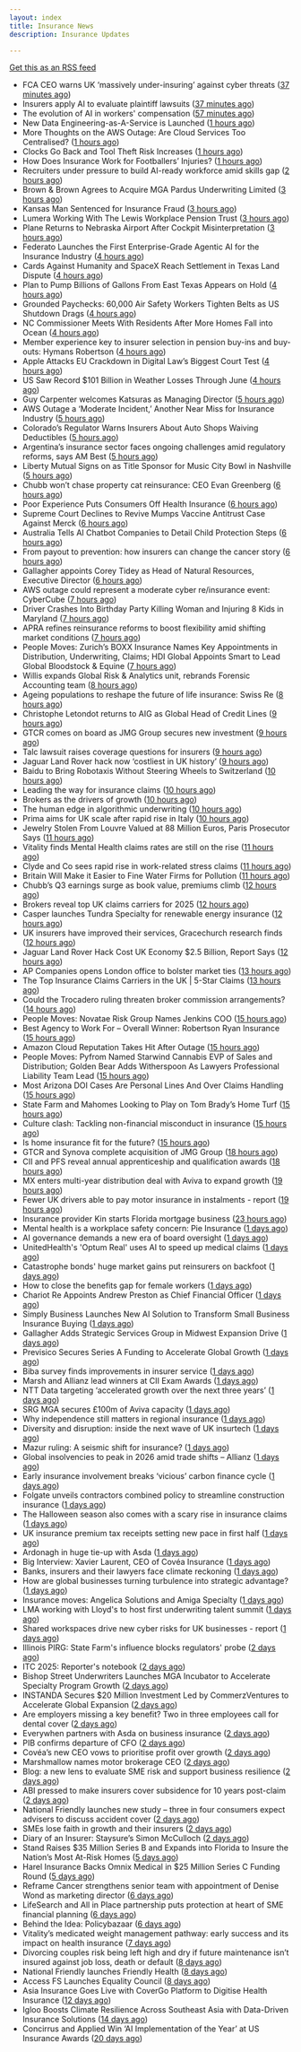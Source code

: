 ```yaml
---
layout: index
title: Insurance News
description: Insurance Updates

---
```


[Get this as an RSS feed](/insurance.rss)

<!-- news_marker starts -->
- FCA CEO warns UK ‘massively under-insuring’ against cyber threats ([37 minutes ago](https://www.postonline.co.uk/regulation/7959264/fca-ceo-warns-uk-%E2%80%98massively-under-insuring%E2%80%99-against-cyber-threats))
- Insurers apply AI to evaluate plaintiff lawsuits ([37 minutes ago](https://www.dig-in.com/news/insurers-apply-ai-to-evaluate-plaintiff-lawsuits))
- The evolution of AI in workers' compensation ([57 minutes ago](https://www.dig-in.com/opinion/the-evolution-of-ai-in-workers-compensation))
- New Data Engineering-as-A-Service is Launched ([1 hours ago](https://insurance-edge.net/2025/10/22/new-data-engineering-as-a-service-is-launched/))
- More Thoughts on the AWS Outage: Are Cloud Services Too Centralised? ([1 hours ago](https://insurance-edge.net/2025/10/22/more-thoughts-on-the-aws-outage-are-cloud-services-too-centralised/))
- Clocks Go Back and Tool Theft Risk Increases ([1 hours ago](https://insurance-edge.net/2025/10/22/clocks-go-back-and-tool-theft-risk-increases/))
- How Does Insurance Work for Footballers’ Injuries? ([1 hours ago](https://insurance-edge.net/2025/10/22/how-does-insurance-work-for-footballers-injuries/))
- Recruiters under pressure to build AI-ready workforce amid skills gap ([2 hours ago](https://www.insurancebusinessmag.com/uk/business-strategy/recruiters-under-pressure-to-build-aiready-workforce-amid-skills-gap-553936.aspx))
- Brown & Brown Agrees to Acquire MGA Pardus Underwriting Limited ([3 hours ago](https://www.insurtechinsights.com/brown-brown-agrees-to-acquire-mga-pardus-underwriting-limited/))
- Kansas Man Sentenced for Insurance Fraud ([3 hours ago](https://www.insurancejournal.com/news/midwest/2025/10/22/844774.htm))
- Lumera Working With The Lewis Workplace Pension Trust ([3 hours ago](https://insurance-edge.net/2025/10/22/lumera-working-with-the-lewis-workplace-pension-trust/))
- Plane Returns to Nebraska Airport After Cockpit Misinterpretation ([3 hours ago](https://www.insurancejournal.com/news/midwest/2025/10/22/844770.htm))
- Federato Launches the First Enterprise-Grade Agentic AI for the Insurance Industry ([4 hours ago](https://www.insurtechinsights.com/federato-launches-the-first-enterprise-grade-agentic-ai-for-the-insurance-industry/))
- Cards Against Humanity and SpaceX Reach Settlement in Texas Land Dispute ([4 hours ago](https://www.insurancejournal.com/news/southcentral/2025/10/22/844767.htm))
- Plan to Pump Billions of Gallons From East Texas Appears on Hold ([4 hours ago](https://www.insurancejournal.com/news/southcentral/2025/10/22/844763.htm))
- Grounded Paychecks: 60,000 Air Safety Workers Tighten Belts as US Shutdown Drags ([4 hours ago](https://www.insurancejournal.com/news/national/2025/10/22/844760.htm))
- NC Commissioner Meets With Residents After More Homes Fall into Ocean ([4 hours ago](https://www.insurancejournal.com/news/southeast/2025/10/22/844757.htm))
- Member experience key to insurer selection in pension buy-ins and buy-outs: Hymans Robertson ([4 hours ago](https://www.reinsurancene.ws/member-experience-key-to-insurer-selection-in-pension-buy-ins-and-buy-outs-hymans-robertson/))
- Apple Attacks EU Crackdown in Digital Law’s Biggest Court Test ([4 hours ago](https://www.insurancejournal.com/news/international/2025/10/22/844749.htm))
- US Saw Record $101 Billion in Weather Losses Through June ([4 hours ago](https://www.insurancejournal.com/news/national/2025/10/22/844752.htm))
- Guy Carpenter welcomes Katsuras as Managing Director ([5 hours ago](https://www.reinsurancene.ws/guy-carpenter-welcomes-katsuras-as-managing-director/))
- AWS Outage a ‘Moderate Incident,’ Another Near Miss for Insurance Industry ([5 hours ago](https://www.insurancejournal.com/news/national/2025/10/22/844725.htm))
- Colorado’s Regulator Warns Insurers About Auto Shops Waiving Deductibles ([5 hours ago](https://www.insurancejournal.com/news/west/2025/10/22/844741.htm))
- Argentina’s insurance sector faces ongoing challenges amid regulatory reforms, says AM Best ([5 hours ago](https://www.reinsurancene.ws/argentinas-insurance-sector-faces-ongoing-challenges-amid-regulatory-reforms-says-am-best/))
- Liberty Mutual Signs on as Title Sponsor for Music City Bowl in Nashville ([5 hours ago](https://www.insurancejournal.com/news/southeast/2025/10/22/844732.htm))
- Chubb won’t chase property cat reinsurance: CEO Evan Greenberg ([6 hours ago](https://www.reinsurancene.ws/chubb-wont-chase-property-cat-reinsurance-ceo-evan-greenberg/))
- Poor Experience Puts Consumers Off Health Insurance ([6 hours ago](https://insurance-edge.net/2025/10/22/poor-experience-puts-consumers-off-health-insurance/))
- Supreme Court Declines to Revive Mumps Vaccine Antitrust Case Against Merck ([6 hours ago](https://www.insurancejournal.com/news/east/2025/10/22/844729.htm))
- Australia Tells AI Chatbot Companies to Detail Child Protection Steps ([6 hours ago](https://www.insurancejournal.com/news/international/2025/10/22/844727.htm))
- From payout to prevention: how insurers can change the cancer story ([6 hours ago](https://ifamagazine.com/from-payout-to-prevention-how-insurers-can-change-the-cancer-story/))
- Gallagher appoints Corey Tidey as Head of Natural Resources, Executive Director ([6 hours ago](https://www.reinsurancene.ws/gallagher-appoints-corey-tidey-as-head-of-natural-resources-executive-director/))
- AWS outage could represent a moderate cyber re/insurance event: CyberCube ([7 hours ago](https://www.reinsurancene.ws/aws-outage-could-represent-a-moderate-cyber-re-insurance-event-cybercube/))
- Driver Crashes Into Birthday Party Killing Woman and Injuring 8 Kids in Maryland ([7 hours ago](https://www.insurancejournal.com/news/east/2025/10/22/844721.htm))
- APRA refines reinsurance reforms to boost flexibility amid shifting market conditions ([7 hours ago](https://www.reinsurancene.ws/apra-refines-reinsurance-reforms-to-boost-flexibility-amid-shifting-market-conditions/))
- People Moves: Zurich’s BOXX Insurance Names Key Appointments in Distribution, Underwriting, Claims; HDI Global Appoints Smart to Lead Global Bloodstock & Equine ([7 hours ago](https://www.insurancejournal.com/news/international/2025/10/22/844713.htm))
- Willis expands Global Risk & Analytics unit, rebrands Forensic Accounting team ([8 hours ago](https://www.reinsurancene.ws/willis-expands-global-risk-analytics-unit-rebrands-forensic-accounting-team/))
- Ageing populations to reshape the future of life insurance: Swiss Re ([8 hours ago](https://www.reinsurancene.ws/ageing-populations-to-reshape-the-future-of-life-insurance-swiss-re/))
- Christophe Letondot returns to AIG as Global Head of Credit Lines ([9 hours ago](https://www.reinsurancene.ws/christophe-letondot-returns-to-aig-as-global-head-of-credit-lines/))
- GTCR comes on board as JMG Group secures new investment ([9 hours ago](https://www.postonline.co.uk/broker/7959250/gtcr-comes-on-board-as-jmg-group-secures-new-investment))
- Talc lawsuit raises coverage questions for insurers ([9 hours ago](https://www.postonline.co.uk/commercial/7959251/talc-lawsuit-raises-coverage-questions-for-insurers))
- Jaguar Land Rover hack now ‘costliest in UK history’ ([9 hours ago](https://www.postonline.co.uk/news/7959253/jaguar-land-rover-hack-now-%E2%80%98costliest-in-uk-history%E2%80%99))
- Baidu to Bring Robotaxis Without Steering Wheels to Switzerland ([10 hours ago](https://www.insurancejournal.com/news/international/2025/10/22/844709.htm))
- Leading the way for insurance claims ([10 hours ago](https://www.insurancebusinessmag.com/uk/tv/leading-the-way-for-insurance-claims-553875.aspx))
- Brokers as the drivers of growth ([10 hours ago](https://www.insurancebusinessmag.com/uk/news/columns/brokers-as-the-drivers-of-growth-553874.aspx))
- The human edge in algorithmic underwriting ([10 hours ago](https://www.insurancebusinessmag.com/uk/news/technology/the-human-edge-in-algorithmic-underwriting-553873.aspx))
- Prima aims for UK scale after rapid rise in Italy ([10 hours ago](https://www.postonline.co.uk/news/7959238/prima-aims-for-uk-scale-after-rapid-rise-in-italy))
- Jewelry Stolen From Louvre Valued at 88 Million Euros, Paris Prosecutor Says ([11 hours ago](https://www.insurancejournal.com/news/international/2025/10/22/844689.htm))
- Vitality finds Mental Health claims rates are still on the rise ([11 hours ago](https://ifamagazine.com/vitality-finds-mental-health-claims-rates-are-still-on-the-rise/))
- Clyde and Co sees rapid rise in work-related stress claims ([11 hours ago](https://www.postonline.co.uk/commercial/7959240/clyde-and-co-sees-rapid-rise-in-work-related-stress-claims))
- Britain Will Make it Easier to Fine Water Firms for Pollution ([11 hours ago](https://www.insurancejournal.com/news/international/2025/10/22/844694.htm))
- Chubb’s Q3 earnings surge as book value, premiums climb ([12 hours ago](https://www.insurancebusinessmag.com/uk/news/breaking-news/chubbs-q3-earnings-surge-as-book-value-premiums-climb-553846.aspx))
- Brokers reveal top UK claims carriers for 2025 ([12 hours ago](https://www.insurancebusinessmag.com/uk/news/claims/brokers-reveal-top-uk-claims-carriers-for-2025-553843.aspx))
- Casper launches Tundra Specialty for renewable energy insurance ([12 hours ago](https://www.insurancebusinessmag.com/uk/news/breaking-news/casper-launches-tundra-specialty-for-renewable-energy-insurance-553838.aspx))
- UK insurers have improved their services, Gracechurch research finds ([12 hours ago](https://www.insurancebusinessmag.com/uk/news/breaking-news/uk-insurers-have-improved-their-services-gracechurch-research-finds-553835.aspx))
- Jaguar Land Rover Hack Cost UK Economy $2.5 Billion, Report Says ([12 hours ago](https://www.insurancejournal.com/news/international/2025/10/22/844686.htm))
- AP Companies opens London office to bolster market ties ([13 hours ago](https://www.insurancebusinessmag.com/uk/news/breaking-news/ap-companies-opens-london-office-to-bolster-market-ties-553834.aspx))
- The Top Insurance Claims Carriers in the UK | 5-Star Claims ([13 hours ago](https://www.insurancebusinessmag.com/uk/best-insurance/the-top-insurance-claims-carriers-in-the-uk--5star-claims-552040.aspx))
- Could the Trocadero ruling threaten broker commission arrangements? ([14 hours ago](https://www.postonline.co.uk/broker/7958897/could-the-trocadero-ruling-threaten-broker-commission-arrangements))
- People Moves: Novatae Risk Group Names Jenkins COO ([15 hours ago](https://www.insurancejournal.com/news/national/2025/10/22/844475.htm))
- Best Agency to Work For – Overall Winner: Robertson Ryan Insurance ([15 hours ago](https://www.insurancejournal.com/news/national/2025/10/22/844655.htm))
- Amazon Cloud Reputation Takes Hit After Outage ([15 hours ago](https://www.insurancejournal.com/news/national/2025/10/22/844621.htm))
- People Moves: Pyfrom Named Starwind Cannabis EVP of Sales and Distribution; Golden Bear Adds Witherspoon As Lawyers Professional Liability Team Lead ([15 hours ago](https://www.insurancejournal.com/news/west/2025/10/22/844633.htm))
- Most Arizona DOI Cases Are Personal Lines And Over Claims Handling ([15 hours ago](https://www.insurancejournal.com/news/west/2025/10/22/844661.htm))
- State Farm and Mahomes Looking to Play on Tom Brady’s Home Turf ([15 hours ago](https://www.insurancejournal.com/news/east/2025/10/22/844675.htm))
- Culture clash: Tackling non-financial misconduct in insurance ([15 hours ago](https://www.postonline.co.uk/regulation/7958979/culture-clash-tackling-non-financial-misconduct-in-insurance))
- Is home insurance fit for the future? ([15 hours ago](https://www.postonline.co.uk/personal/7959041/is-home-insurance-fit-for-the-future))
- GTCR and Synova complete acquisition of JMG Group ([18 hours ago](https://www.insurancebusinessmag.com/uk/news/mergers-acquisitions/gtcr-and-synova-complete-acquisition-of-jmg-group-553807.aspx))
- CII and PFS reveal annual apprenticeship and qualification awards ([18 hours ago](https://www.insurancebusinessmag.com/uk/news/breaking-news/cii-and-pfs-reveal-annual-apprenticeship-and-qualification-awards-553805.aspx))
- MX enters multi-year distribution deal with Aviva to expand growth ([19 hours ago](https://www.insurancebusinessmag.com/uk/news/breaking-news/mx-enters-multiyear-distribution-deal-with-aviva-to-expand-growth-553801.aspx))
- Fewer UK drivers able to pay motor insurance in instalments - report ([19 hours ago](https://www.insurancebusinessmag.com/uk/news/auto-motor/fewer-uk-drivers-able-to-pay-motor-insurance-in-instalments--report-553798.aspx))
- Insurance provider Kin starts Florida mortgage business ([23 hours ago](https://www.dig-in.com/news/insurance-provider-kin-starts-florida-mortgage-business))
- Mental health is a workplace safety concern: Pie Insurance ([1 days ago](https://www.dig-in.com/news/mental-health-is-a-workplace-safety-concern-pie-insurance))
- AI governance demands a new era of board oversight ([1 days ago](https://www.dig-in.com/opinion/ai-governance-demands-a-new-era-of-oversight))
- UnitedHealth's 'Optum Real' uses AI to speed up medical claims ([1 days ago](https://www.dig-in.com/articles/unitedhealth-uses-ai-to-speed-up-medical-claims))
- Catastrophe bonds' huge market gains put reinsurers on backfoot ([1 days ago](https://www.dig-in.com/articles/catastrophe-bonds-huge-market-gains-reinsurers-on-backfoot))
- How to close the benefits gap for female workers ([1 days ago](https://www.dig-in.com/news/how-to-close-the-benefits-gap-for-female-workers))
- Chariot Re Appoints Andrew Preston as Chief Financial Officer ([1 days ago](https://www.insurtechinsights.com/chariot-re-appoints-andrew-preston-as-chief-financial-officer/))
- Simply Business Launches New AI Solution to Transform Small Business Insurance Buying ([1 days ago](https://www.insurtechinsights.com/simply-business-launches-new-ai-solution-to-transform-small-business-insurance-buying/))
- Gallagher Adds Strategic Services Group in Midwest Expansion Drive ([1 days ago](https://www.insurtechinsights.com/gallagher-adds-strategic-services-group-in-midwest-expansion-drive/))
- Previsico Secures Series A Funding to Accelerate Global Growth ([1 days ago](https://www.insurtechinsights.com/previsico-secures-series-a-funding-to-accelerate-global-growth/))
- Biba survey finds improvements in insurer service ([1 days ago](https://www.postonline.co.uk/news/7959244/biba-survey-finds-improvements-in-insurer-service))
- Marsh and Allianz lead winners at CII Exam Awards ([1 days ago](https://www.postonline.co.uk/people/7959243/marsh-and-allianz-lead-winners-at-cii-exam-awards))
- NTT Data targeting ‘accelerated growth over the next three years’ ([1 days ago](https://www.postonline.co.uk/news/7959241/ntt-data-targeting-%E2%80%98accelerated-growth-over-the-next-three-years%E2%80%99))
- SRG MGA secures £100m of Aviva capacity ([1 days ago](https://www.postonline.co.uk/news/7959242/srg-mga-secures-%C2%A3100m-of-aviva-capacity))
- Why independence still matters in regional insurance ([1 days ago](https://www.insurancebusinessmag.com/uk/news/breaking-news/why-independence-still-matters-in-regional-insurance-553717.aspx))
- Diversity and disruption: inside the next wave of UK insurtech ([1 days ago](https://www.insurancebusinessmag.com/uk/news/technology/diversity-and-disruption-inside-the-next-wave-of-uk-insurtech-553716.aspx))
- Mazur ruling: A seismic shift for insurance? ([1 days ago](https://www.postonline.co.uk/regulation/7959211/mazur-ruling-a-seismic-shift-for-insurance))
- Global insolvencies to peak in 2026 amid trade shifts – Allianz ([1 days ago](https://www.insurancebusinessmag.com/uk/news/breaking-news/global-insolvencies-to-peak-in-2026-amid-trade-shifts--allianz-553699.aspx))
- Early insurance involvement breaks ‘vicious’ carbon finance cycle ([1 days ago](https://www.postonline.co.uk/commercial/7959225/early-insurance-involvement-breaks-%E2%80%98vicious%E2%80%99-carbon-finance-cycle))
- Folgate unveils contractors combined policy to streamline construction insurance ([1 days ago](https://www.insurancebusinessmag.com/uk/news/construction-engineering/folgate-unveils-contractors-combined-policy-to-streamline-construction-insurance-553695.aspx))
- The Halloween season also comes with a scary rise in insurance claims ([1 days ago](https://www.insurancebusinessmag.com/uk/news/claims/the-halloween-season-also-comes-with-a-scary-rise-in-insurance-claims-553692.aspx))
- UK insurance premium tax receipts setting new pace in first half ([1 days ago](https://www.insurancebusinessmag.com/uk/news/life-insurance/uk-insurance-premium-tax-receipts-setting-new-pace-in-first-half-553691.aspx))
- Ardonagh in huge tie-up with Asda ([1 days ago](https://www.insurancebusinessmag.com/uk/news/breaking-news/ardonagh-in-huge-tieup-with-asda-553677.aspx))
- Big Interview: Xavier Laurent, CEO of Covéa Insurance ([1 days ago](https://www.postonline.co.uk/personal/7959227/big-interview-xavier-laurent-ceo-of-cov%C3%A9a-insurance))
- Banks, insurers and their lawyers face climate reckoning ([1 days ago](https://www.postonline.co.uk/regulation/7959115/banks-insurers-and-their-lawyers-face-climate-reckoning))
- How are global businesses turning turbulence into strategic advantage? ([1 days ago](https://www.insurancebusinessmag.com/uk/news/breaking-news/how-are-global-businesses-turning-turbulence-into-strategic-advantage-553645.aspx))
- Insurance moves: Angelica Solutions and Amiga Specialty ([1 days ago](https://www.insurancebusinessmag.com/uk/news/breaking-news/insurance-moves-angelica-solutions-and-amiga-specialty-553643.aspx))
- LMA working with Lloyd's to host first underwriting talent summit ([1 days ago](https://www.insurancebusinessmag.com/uk/news/breaking-news/lma-working-with-lloyds-to-host-first-underwriting-talent-summit-553641.aspx))
- Shared workspaces drive new cyber risks for UK businesses - report ([1 days ago](https://www.insurancebusinessmag.com/uk/news/cyber/shared-workspaces-drive-new-cyber-risks-for-uk-businesses--report-553639.aspx))
- Illinois PIRG: State Farm's influence blocks regulators' probe ([2 days ago](https://www.dig-in.com/news/illinois-pirg-state-farms-influence-blocks-regulators))
- ITC 2025: Reporter's notebook ([2 days ago](https://www.dig-in.com/news/itc-2025-reporters-notebook))
- Bishop Street Underwriters Launches MGA Incubator to Accelerate Specialty Program Growth ([2 days ago](https://www.insurtechinsights.com/bishop-street-underwriters-launches-mga-incubator-to-accelerate-specialty-program-growth/))
- INSTANDA Secures $20 Million Investment Led by CommerzVentures to Accelerate Global Expansion ([2 days ago](https://www.insurtechinsights.com/instanda-secures-20-million-investment-led-by-commerzventures-to-accelerate-global-expansion/))
- Are employers missing a key benefit? Two in three employees call for dental cover ([2 days ago](https://ifamagazine.com/are-employers-missing-a-key-benefit-two-in-three-employees-call-for-dental-cover/))
- Everywhen partners with Asda on business insurance ([2 days ago](https://www.postonline.co.uk/commercial/7959237/everywhen-partners-with-asda-on-business-insurance))
- PIB confirms departure of CFO ([2 days ago](https://www.postonline.co.uk/news/7959236/pib-confirms-departure-of-cfo))
- Covéa’s new CEO vows to prioritise profit over growth ([2 days ago](https://www.postonline.co.uk/news/7959229/cov%C3%A9a%E2%80%99s-new-ceo-vows-to-prioritise-profit-over-growth))
- Marshmallow names motor brokerage CEO ([2 days ago](https://www.postonline.co.uk/people/7959234/marshmallow-names-motor-brokerage-ceo))
- Blog: a new lens to evaluate SME risk and support business resilience ([2 days ago](https://www.postonline.co.uk/market-access/7959213/blog-a-new-lens-to-evaluate-sme-risk-and-support-business-resilience))
- ABI pressed to make insurers cover subsidence for 10 years post-claim ([2 days ago](https://www.postonline.co.uk/claims/7959230/abi-pressed-to-make-insurers-cover-subsidence-for-10-years-post-claim))
- National Friendly launches new study – three in four consumers expect advisers to discuss accident cover ([2 days ago](https://ifamagazine.com/national-friendly-launches-new-study-three-in-four-consumers-expect-advisers-to-discuss-accident-cover/))
- SMEs lose faith in growth and their insurers ([2 days ago](https://www.postonline.co.uk/claims/7959028/smes-lose-faith-in-growth-and-their-insurers))
- Diary of an Insurer: Staysure’s Simon McCulloch ([2 days ago](https://www.postonline.co.uk/personal/7958935/diary-of-an-insurer-staysure%E2%80%99s-simon-mcculloch))
- Stand Raises $35 Million Series B and Expands into Florida to Insure the Nation’s Most At-Risk Homes ([5 days ago](https://www.insurtechinsights.com/stand-raises-35-million-series-b-and-expands-into-florida-to-insure-the-nations-most-at-risk-homes/))
- Harel Insurance Backs Omnix Medical in $25 Million Series C Funding Round ([5 days ago](https://www.insurtechinsights.com/harel-insurance-backs-omnix-medical-in-25-million-series-c-funding-round/))
- Reframe Cancer strengthens senior team with appointment of Denise Wond as marketing director ([6 days ago](https://ifamagazine.com/reframe-cancer-strengthens-senior-team-with-appointment-of-denise-wond-as-marketing-director/))
- LifeSearch and All in Place partnership puts protection at heart of SME financial planning ([6 days ago](https://ifamagazine.com/lifesearch-and-all-in-place-partnership-puts-protection-at-heart-of-sme-financial-planning/))
- Behind the Idea: Policybazaar ([6 days ago](https://thefintechtimes.com/behind-the-idea-policybazaar/))
- Vitality’s medicated weight management pathway: early success and its impact on health insurance ([7 days ago](https://ifamagazine.com/vitalitys-medicated-weight-management-pathway-early-success-and-its-impact-on-health-insurance/))
- Divorcing couples risk being left high and dry if future maintenance isn’t insured against job loss, death or default ([8 days ago](https://ifamagazine.com/divorcing-couples-risk-being-left-high-and-dry-if-future-maintenance-isnt-insured-against-job-loss-death-or-default/))
- National Friendly launches Friendly Health ([8 days ago](https://ifamagazine.com/national-friendly-launches-friendly-health/))
- Access FS Launches Equality Council ([8 days ago](https://ifamagazine.com/access-fs-launches-equality-council/))
- Asia Insurance Goes Live with CoverGo Platform to Digitise Health Insurance ([12 days ago](https://thefintechtimes.com/asia-insurance-goes-live-with-covergo-platform-to-digitise-health-insurance/))
- Igloo Boosts Climate Resilience Across Southeast Asia with Data-Driven Insurance Solutions ([14 days ago](https://thefintechtimes.com/igloo-boosts-climate-resilience-across-southeast-asia-with-data-driven-insurance-solutions/))
- Concirrus and Applied Win ‘AI Implementation of the Year’ at US Insurance Awards ([20 days ago](https://thefintechtimes.com/concirrus-ai-cuts-aviation-underwriting-time-from-36-hours-to-minutes-for-applied-aviation/))

<!-- news_marker ends -->